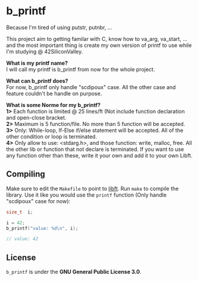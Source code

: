 # b_printf
Because I'm tired of using putstr, putnbr, ...

This project aim to getting familar with C, know how to va_arg, va_start, ... and the most important thing is create my own version of printf to use while I'm studying @ 42SiliconValley.

<b>What is my printf name?</b>
<br />I will call my printf is b_printf from now for the whole project.

<b>What can b_printf does?</b>
<br />For now, b_printf only handle "scdipoux" case. All the other case and feature couldn't be handle on purpose.

<b> What is some Norme for my b_printf?</b>
<br /><b>1></b> Each function is limited @ 25 lines/ft (Not include function declaration and open-close bracket.
<br /><b>2></b> Maximum is 5 function/file. No more than 5 function will be accepted.
<br /><b>3></b> Only: While-loop, If-Else if/else statement will be accepted. All of the other condition or loop is terminated.
<br /><b>4></b> Only allow to use: <stdarg.h>, and those function: write, malloc, free. All the other lib or function that not declare is terminated. If you want to use any function other than these, write it your own and add it to your own Libft. 
## Compiling

Make sure to edit the `Makefile` to point to
[libft](https://github.com/khoab/libft). Run `make` to compile the
library. Use it like you would use the `printf` function (Only handle "scdipoux" case for now):

```c
size_t  i;

i = 42;
b_printf("value: %d\n", i);

// value: 42
```

## License
`b_printf` is under the **GNU General Public License 3.0**.
